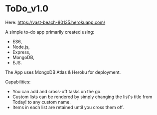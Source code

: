 # ToDo_v1.0

Here: https://vast-beach-80135.herokuapp.com/

A simple to-do app primarily created using:
- ES6,
- Node.js, 
- Express,
- MongoDB,
- EJS.

The App uses MongoDB Atlas & Heroku for deployment.

Capabilities:
- You can add and cross-off tasks on the go.
- Custom lists can be rendered by simply changing the list's title from Today! to any custom name.
- Items in each list are retained until you cross them off.
